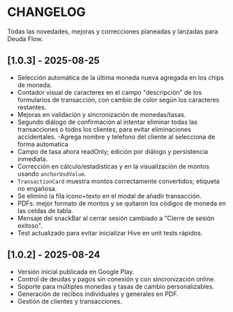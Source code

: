 # CHANGELOG

Todas las novedades, mejoras y correcciones planeadas y lanzadas para Deuda Flow.


## [1.0.3] - 2025-08-25
- Selección automática de la última moneda nueva agregada en los chips de moneda.
- Contador visual de caracteres en el campo "descripción" de los formularios de transacción, con cambio de color según los caracteres restantes.
- Mejoras en validación y sincronización de monedas/tasas.
- Segundo diálogo de confirmación al intentar eliminar todas las transacciones o todos los clientes, para evitar eliminaciones accidentales.
-Agrega nombre y telefono del cliente al selecciona de forma automatica
- Campo de tasa ahora readOnly; edición por diálogo y persistencia inmediata.
- Corrección en cálculo/estadísticas y en la visualización de montos usando `anchorUsdValue`.
- `TransactionCard` muestra montos correctamente convertidos; etiqueta no engañosa.
- Se eliminó la fila icono+texto en el modal de añadir transacción.
- PDFs: mejor formato de montos y se quitaron los códigos de moneda en las celdas de tabla.
- Mensaje del snackBar al cerrar sesión cambiado a "Cierre de sesión exitoso".
- Test actualizado para evitar inicializar Hive en unit tests rápidos.


## [1.0.2] - 2025-08-24
- Versión inicial publicada en Google Play.
- Control de deudas y pagos sin conexión y con sincronización online.
- Soporte para múltiples monedas y tasas de cambio personalizables.
- Generación de recibos individuales y generales en PDF.
- Gestión de clientes y transacciones.


